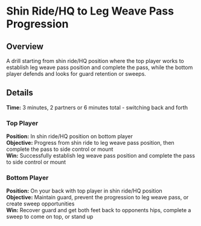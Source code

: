 # Shin Ride/HQ to Leg Weave Pass Progression

## Overview
A drill starting from shin ride/HQ position where the top player works to establish leg weave pass position and complete the pass, while the bottom player defends and looks for guard retention or sweeps.

## Details
**Time:** 3 minutes, 2 partners or 6 minutes total - switching back and forth

### Top Player
**Position:** In shin ride/HQ position on bottom player  
**Objective:** Progress from shin ride to leg weave pass position, then complete the pass to side control or mount  
**Win:** Successfully establish leg weave pass position and complete the pass to side control or mount  

### Bottom Player
**Position:** On your back with top player in shin ride/HQ position  
**Objective:** Maintain guard, prevent the progression to leg weave pass, or create sweep opportunities  
**Win:** Recover guard and get both feet back to opponents hips, complete a sweep to come on top, or stand up  
